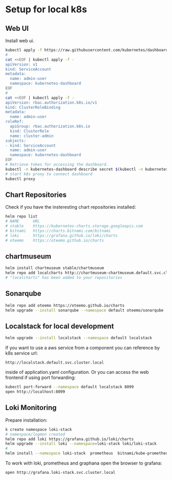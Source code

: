 # Setup for local k8s  

## Web UI  

Install web ui.  

```bash
kubectl apply -f https://raw.githubusercontent.com/kubernetes/dashboard/v2.0.4/aio/deploy/recommended.yaml
#
cat <<EOF | kubectl apply -f -
apiVersion: v1
kind: ServiceAccount
metadata:
  name: admin-user
  namespace: kubernetes-dashboard
EOF
#
cat <<EOF | kubectl apply -f -
apiVersion: rbac.authorization.k8s.io/v1
kind: ClusterRoleBinding
metadata:
  name: admin-user
roleRef:
  apiGroup: rbac.authorization.k8s.io
  kind: ClusterRole
  name: cluster-admin
subjects:
- kind: ServiceAccount
  name: admin-user
  namespace: kubernetes-dashboard
EOF
# Retrieve token for accessing the dashboard.
kubectl -n kubernetes-dashboard describe secret $(kubectl -n kubernetes-dashboard get secret | grep admin-user | awk '{print $1}')
# start k8s proxy to connect dashboard
kubectl proxy
```

## Chart Repositories  

Check if you have the insteresting chart repositories installed:  

```bash
helm repo list
# NAME   	URL
# stable 	https://kubernetes-charts.storage.googleapis.com
# bitnami	https://charts.bitnami.com/bitnami
# loki   	https://grafana.github.io/loki/charts
# oteemo 	https://oteemo.github.io/charts
```

## chartmuseum  

```bash
helm install chartmuseum stable/chartmuseum
helm repo add localcharts http://chartmuseum-chartmuseum.default.svc.cluster.local:8080
# "localcharts" has been added to your repositories
```

## Sonarqube  

```bash
helm repo add oteemo https://oteemo.github.io/charts
helm upgrade --install sonarqube --namespace default oteemo/sonarqube
```

## Localstack for local development  

```bash
helm upgrade --install localstack --namespace default localstack
```

 If you want to use a aws service from a component you can reference by k8s service url:

 ```text
 http://localstack.default.svc.cluster.local
 ```

 inside of application.yaml configuration. Or you can access the web frontend if using port forwarding:

 ```bash
 kubectl port-forward --namespace default localstack 8099
 open http://localhost:8099
 ```
 
 ## Loki Monitoring  

 Prepare installation:

```bash
k create namespace loki-stack
# namespace/logmon created
helm repo add loki https://grafana.github.io/loki/charts
helm upgrade --install loki --namespace=loki-stack loki/loki-stack
#
helm install --namespace loki-stack  prometheus  bitnami/kube-prometheus
```

To work with loki, prometheus and graphana open the browser to grafana:

```bash
open http://grafana.loki-stack.svc.cluster.local
```
